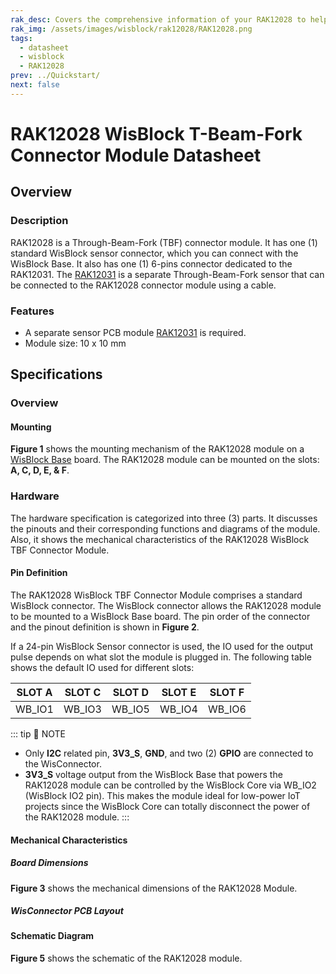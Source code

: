 ```yaml
---
rak_desc: Covers the comprehensive information of your RAK12028 to help you use it. This information includes technical specifications, characteristics, and requirements, and it also discusses the device components.
rak_img: /assets/images/wisblock/rak12028/RAK12028.png
tags:
  - datasheet
  - wisblock
  - RAK12028
prev: ../Quickstart/
next: false
---
```


# RAK12028 WisBlock T-Beam-Fork Connector Module Datasheet

## Overview

### Description

RAK12028 is a Through-Beam-Fork (TBF) connector module. It has one (1) standard WisBlock sensor connector, which you can connect with the WisBlock Base. It also has one (1) 6-pins connector dedicated to the RAK12031. The [RAK12031](https://docs.rakwireless.com/Product-Categories/WisBlock/RAK12031/Overview/) is a separate Through-Beam-Fork sensor that can be connected to the RAK12028 connector module using a cable.


### Features

- A separate sensor PCB module [RAK12031](/Product-Categories/WisBlock/RAK12031/Overview/) is required.
- Module size: 10 x 10&nbsp;mm

## Specifications

### Overview

#### Mounting

**Figure 1** shows the mounting mechanism of the RAK12028 module on a [WisBlock Base](https://docs.rakwireless.com/Product-Categories/WisBlock/#wisblock-base) board. The RAK12028 module can be mounted on the slots: **A, C, D, E, & F**.

<rk-img
  src="/assets/images/wisblock/rak12028/datasheet/mounting-mechanism.png"
  width="60%"
  caption="RAK12028 mounting mechanism on a WisBlock Base module"
/>

### Hardware

The hardware specification is categorized into three (3) parts. It discusses the pinouts and their corresponding functions and diagrams of the module. Also, it shows the mechanical characteristics of the RAK12028 WisBlock TBF Connector Module.


#### Pin Definition

The RAK12028 WisBlock TBF Connector Module comprises a standard WisBlock connector. The WisBlock connector allows the RAK12028 module to be mounted to a WisBlock Base board. The pin order of the connector and the pinout definition is shown in **Figure 2**.

<rk-img
  src="/assets/images/wisblock/rak12028/datasheet/RAK12028_Pinout.svg"
  width="70%"
  caption="RAK12028 pinout diagram"
/>

If a 24-pin WisBlock Sensor connector is used, the IO used for the output pulse depends on what slot the module is plugged in. The following table shows the default IO used for different slots:

| SLOT A | SLOT C | SLOT D | SLOT E | SLOT F |
| :----: | :----: | :----: | :----: | :----: |
| WB_IO1 | WB_IO3 | WB_IO5 | WB_IO4 | WB_IO6 |

::: tip 📝 NOTE
- Only **I2C** related pin, **3V3_S**, **GND**, and two (2) **GPIO** are connected to the WisConnector.
- **3V3_S** voltage output from the WisBlock Base that powers the RAK12028 module can be controlled by the WisBlock Core via WB_IO2 (WisBlock IO2 pin). This makes the module ideal for low-power IoT projects since the WisBlock Core can totally disconnect the power of the RAK12028 module.
:::

#### Mechanical Characteristics

##### Board Dimensions

**Figure 3** shows the mechanical dimensions of the RAK12028 Module.

<rk-img
  src="/assets/images/wisblock/rak12028/datasheet/mechanical-dimensions.png"
  width="75%"
  caption="RAK12028 mechanical dimensions"
/>

##### WisConnector PCB Layout

<rk-img
  src="/assets/images/wisblock/rak12028/datasheet/wisconnector-pcb.png"
  width="100%"
  caption="WisConnector PCB footprint and recommendations"
/>

#### Schematic Diagram

**Figure 5** shows the schematic of the RAK12028 module.

<rk-img
  src="/assets/images/wisblock/rak12028/datasheet/rak12028-schematic.png"
  width="70%"
  caption="RAK12028 WisBlock module schematics"
/>